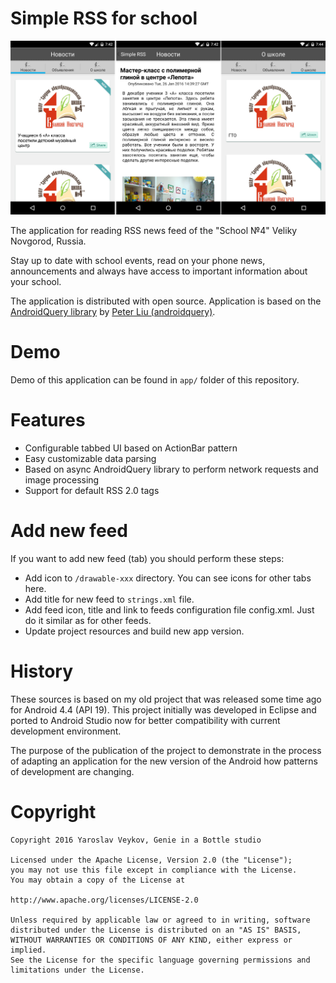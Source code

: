 # Simple RSS for school

![Freelancer](resources/assets/readme_1.png)

The application for reading RSS news feed of the "School №4" Veliky Novgorod, Russia.

Stay up to date with school events, read on your phone news, announcements and always have access to important information about your school.

The application is distributed with open source. Application is based on the [AndroidQuery library](https://github.com/androidquery/androidquery) by [Peter Liu (androidquery)](https://github.com/androidquery).

# Demo

Demo of this application can be found in `app/` folder of this repository.

# Features

* Configurable tabbed UI based on ActionBar pattern
* Easy customizable data parsing
* Based on async AndroidQuery library to perform network requests and image processing
* Support for default RSS 2.0 tags

# Add new feed

If you want to add new feed (tab) you should perform these steps:

* Add icon to `/drawable-xxx` directory. You can see icons for other tabs here.
* Add title for new feed to `strings.xml` file.
* Add feed icon, title and link to feeds configuration file config.xml. Just do it similar as for other feeds.
* Update project resources and build new app version.

# History

These sources is based on my old project that was released some time ago for Android 4.4 (API 19). This project initially was developed in Eclipse and ported to Android Studio now for better compatibility with current development environment.

The purpose of the publication of the project to demonstrate in the process of adapting an application for the new version of the Android how patterns of development are changing.

# Copyright
```
Copyright 2016 Yaroslav Veykov, Genie in a Bottle studio

Licensed under the Apache License, Version 2.0 (the "License");
you may not use this file except in compliance with the License.
You may obtain a copy of the License at

http://www.apache.org/licenses/LICENSE-2.0

Unless required by applicable law or agreed to in writing, software
distributed under the License is distributed on an "AS IS" BASIS,
WITHOUT WARRANTIES OR CONDITIONS OF ANY KIND, either express or implied.
See the License for the specific language governing permissions and
limitations under the License.
```
